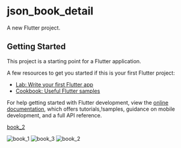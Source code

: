 # json_book_detail

A new Flutter project.

## Getting Started

This project is a starting point for a Flutter application.

A few resources to get you started if this is your first Flutter project:

- [Lab: Write your first Flutter app](https://docs.flutter.dev/get-started/codelab)
- [Cookbook: Useful Flutter samples](https://docs.flutter.dev/cookbook)

For help getting started with Flutter development, view the
[online documentation](https://docs.flutter.dev/), which offers tutorials,!samples, guidance on mobile development, and a full API reference.


[book_2](https://user-images.githubusercontent.com/96821119/218263792-50f0d8e4-3426-4fa1-8c7a-e3e044bcd97b.png)


![book_1](https://user-images.githubusercontent.com/96821119/218263787-4fb698a5-8d1a-4efb-a121-3211c222da12.jpeg)
![book_3](https://user-images.githubusercontent.com/96821119/218263795-f5b8c920-599e-408f-8f49-9ffe5ba0e84b.jpeg)
![book_2](https://user-images.githubusercontent.com/96821119/218263916-9941752f-ad9e-44e5-a7f7-cbc55d7e5511.png)
